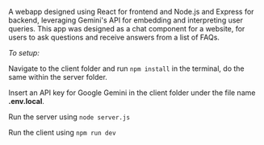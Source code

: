 A webapp designed using React for frontend and Node.js and Express for backend, leveraging Gemini's API for embedding and interpreting user queries. This app was designed as a chat component for a website, for users to ask questions and receive answers from a list of FAQs.



*To setup:*

Navigate to the client folder and run `npm install` in the terminal, do the same within the server folder.

Insert an API key for Google Gemini in the client folder under the file name **.env.local**.

Run the server using `node server.js`

Run the client using `npm run dev`
